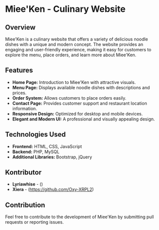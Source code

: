 # Miee'Ken - Culinary Website

## Overview
Miee'Ken is a culinary website that offers a variety of delicious noodle dishes with a unique and modern concept. The website provides an engaging and user-friendly experience, making it easy for customers to explore the menu, place orders, and learn more about Miee'Ken.

## Features
- **Home Page:** Introduction to Miee'Ken with attractive visuals.
- **Menu Page:** Displays available noodle dishes with descriptions and prices.
- **Order System:** Allows customers to place orders easily.
- **Contact Page:** Provides customer support and restaurant location information.
- **Responsive Design:** Optimized for desktop and mobile devices.
- **Elegant and Modern UI:** A professional and visually appealing design.

## Technologies Used
- **Frontend:** HTML, CSS, JavaScript
- **Backend:** PHP, MySQL
- **Additional Libraries:** Bootstrap, jQuery

## Kontributor
- **Lyriawhise** - ()
- **Xiera** - (https://github.com/Oxy-XRPL2)


## Contribution
Feel free to contribute to the development of Miee'Ken by submitting pull requests or reporting issues.
